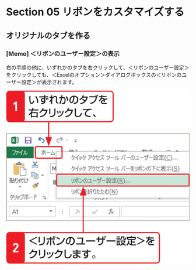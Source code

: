 # Section 05 リボンをカスタマイズする

## オリジナルのタブを作る

### [Memo] ＜リボンのユーザー設定＞の表示
右の手順の他に、いずれかのタブを右クリックして、＜リボンのユーザー設定＞をクリックしても、＜Excelのオプション＞ダイアログボックスの＜リボンのユーザー設定＞が表示されます。

![memo](004.png)
